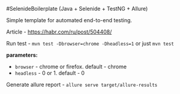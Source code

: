 #SelenideBoilerplate (Java + Selenide + TestNG + Allure)

Simple template for automated end-to-end testing.

Article - https://habr.com/ru/post/504408/

Run test - `mvn test -Dbrowser=chrome -Dheadless=1` or just `mvn test`

**parameters:**

- `browser` - chrome or firefox. default - chrome 
- `headless` - 0 or 1. default - 0

Generate allure report  - `allure serve target/allure-results`
